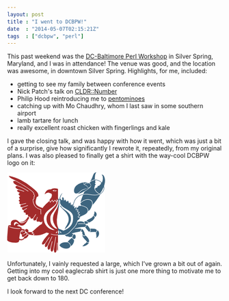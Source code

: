 ```yaml
---
layout: post
title : "I went to DCBPW!"
date  : "2014-05-07T02:15:21Z"
tags  : ["dcbpw", "perl"]
---
```

This past weekend was the [DC-Baltimore Perl
Workshop](http://dcbpw.org/dcbpw2014/) in Silver Spring, Maryland, and I was in
attendance!  The venue was good, and the location was awesome, in downtown
Silver Spring.  Highlights, for me, included:

* getting to see my family between conference events
* Nick Patch's talk on [CLDR::Number](https://metacpan.org/pod/CLDR::Number)
* Philip Hood reintroducing me to [pentominoes](http://en.wikipedia.org/wiki/Pentominoes)
* catching up with Mo Chaudhry, whom I last saw in some southern airport
* lamb tartare for lunch
* really excellent roast chicken with fingerlings and kale

I gave the closing talk, and was happy with how it went, which was just a bit
of a surprise, give how significantly I rewrote it, repeatedly, from my
original plans.  I was also pleased to finally get a shirt with the way-cool
DCBPW logo on it:

![DCBPW](/assets/2014/05/dcbpw.png)

Unfortunately, I vainly requested a large, which I've grown a bit out of again.
Getting into my cool eaglecrab shirt is just one more thing to motivate me to
get back down to 180.

I look forward to the next DC conference!
